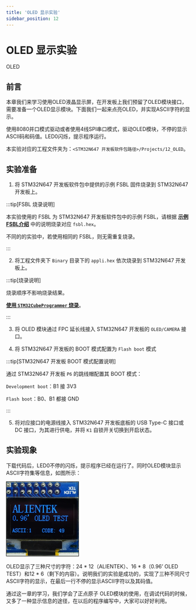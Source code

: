 ```yaml
---
title: 'OLED 显示实验'
sidebar_position: 12
---
```


# OLED 显示实验

OLED

## 前言

本章我们来学习使用OLED液晶显示屏，在开发板上我们预留了OLED模块接口，需要准备一个OLED显示模块。下面我们一起来点亮OLED，并实现ASCII字符的显示。

使用8080并口模式驱动或者使用4线SPI串口模式，驱动OLED模块，不停的显示ASCII码和码值。LED0闪烁，提示程序运行。

本实验对应的工程文件夹为：`<STM32N647 开发板软件包路径>/Projects/12_OLED`。

## 实验准备

1. 将 STM32N647 开发板软件包中提供的示例 FSBL 固件烧录到 STM32N647 开发板上。

:::tip[FSBL 烧录说明]

本实验使用的 FSBL 为 STM32N647 开发板软件包中的示例 FSBL，请根据 [**示例 FSBL介绍**](../start-guide/software-package/software-package.md#fsbl) 中的说明烧录对应 `fsbl.hex`。

不同的的实验中，若使用相同的 FSBL，则无需重复烧录。

:::

2. 将工程文件夹下 `Binary` 目录下的 `appli.hex` 依次烧录到 STM32N647 开发板上。

:::tip[烧录说明]

烧录顺序不影响烧录结果。

[**使用 `STM32CubeProgrammer` 烧录**](../start-guide/start-development/step-by-step.md#step-3-使用-stm32cubeprogrammer-烧录)。

:::

3. 将 OLED 模块通过 FPC 延长线接入 STM32N647 开发板的 `OLED/CAMERA` 接口。

4. 将 STM32N647 开发板的 BOOT 模式配置为 `Flash boot` 模式

:::tip[STM32N647 开发板 BOOT 模式配置说明]

通过 STM32N647 开发板 `P6` 的跳线帽配置其 BOOT 模式：

`Development boot`：B1 接 3V3

`Flash boot`：B0、B1 都接 GND

:::

5. 将对应接口的电源线接入 STM32N647 开发板底板的 USB Type-C 接口或 DC 接口，为其进行供电，并将 `K1` 自锁开关切换到开启状态。

## 实验现象

下载代码后，LED0不停的闪烁，提示程序已经在运行了。同时OLED模块显示ASCII字符集等信息，如图所示： 

![img](./img/10.png)

OLED显示了三种尺寸的字符：24 * 12（ALIENTEK）、16 * 8（0.96’ OLED TEST）和12 * 6（剩下的内容）。说明我们的实验是成功的，实现了三种不同尺寸ASCII字符的显示，在最后一行不停的显示ASCII字符以及其码值。

通过这一章的学习，我们学会了正点原子 OLED模块的使用，在调试代码的时候，又多了一种显示信息的途径，在以后的程序编写中，大家可以好好利用。